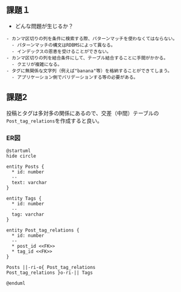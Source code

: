 ## 課題１
- どんな問題が生じるか？
```
- カンマ区切りの列を条件に検索する際、パターンマッチを使わなくてはならない。
  - パターンマッチの構文はRDBMSによって異なる。
  - インデックスの恩恵を受けることができない。
- カンマ区切りの列を結合条件にして、テーブル結合することに手間がかかる。
  - クエリが複雑になる。
- タグに無関係な文字列（例えば"banana"等）を格納することができてしまう。
  - アプリケーション側でバリデーションする等の必要がある。
```

## 課題2
投稿とタグは多対多の関係にあるので、交差（中間）テーブルの`Post_tag_relations`を作成すると良い。

### ER図
```plantuml
@startuml
hide circle

entity Posts {
  * id: number
  --
  text: varchar
}

entity Tags {
  * id: number
  --
  tag: varchar
}

entity Post_tag_relations {
  * id: number
  --
  * post_id <<FK>>
  * tag_id <<FK>>
}

Posts ||-ri-o{ Post_tag_relations
Post_tag_relations }o-ri-|| Tags

@enduml
```
